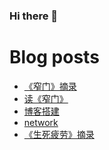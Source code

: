 ### Hi there 👋

<!--
**EuDs63/EuDs63** is a ✨ _special_ ✨ repository because its `README.md` (this file) appears on your GitHub profile.

Here are some ideas to get you started:

- 🔭 I’m currently working on ...
- 🌱 I’m currently learning ...
- 👯 I’m looking to collaborate on ...
- 🤔 I’m looking for help with ...
- 💬 Ask me about ...
- 📫 How to reach me: ...
- 😄 Pronouns: ...
- ⚡ Fun fact: ...
-->
# Blog posts
<!-- BLOG-POST-LIST:START -->
- [《窄门》摘录](http://euds63.github.io/2023/03/15/excerpt-of-Strait-is-the-Gate/)
- [读《窄门》](http://euds63.github.io/2023/03/15/Strait-is-the-Gate/)
- [博客搭建](http://euds63.github.io/2023/03/13/BlogBuilding/)
- [network](http://euds63.github.io/2023/03/11/network/)
- [《生死疲劳》摘录](http://euds63.github.io/2023/03/09/excerpt-of-Life-and-Death-are-Wearing-Me-Out/)
<!-- BLOG-POST-LIST:END -->
